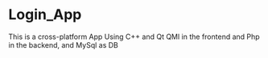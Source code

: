 # Login_App
This is a cross-platform App Using C++ and Qt QMl in the frontend and Php in the backend, and MySql as DB
